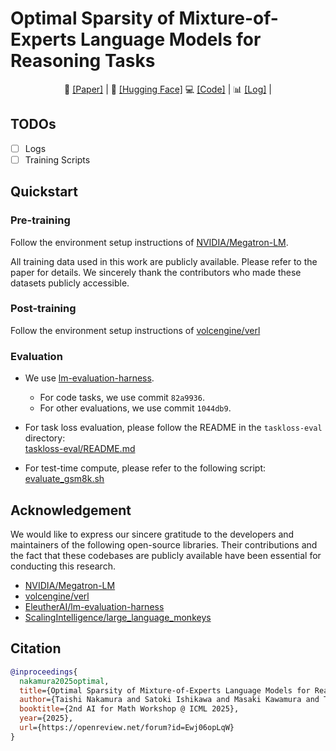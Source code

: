 # Optimal Sparsity of Mixture-of-Experts Language Models for Reasoning Tasks

<p align="center">
  📄 <a href="(TBA)">[Paper]</a> |
  🤗 <a href="https://huggingface.co/collections/llm-jp/optimal-sparsity-math-68a4a5fa635fd1c1628280f1">[Hugging Face]</a>
  💻 <a href="https://github.com/rioyokotalab/optimal-sparsity">[Code]</a> |
  📊 <a href="(TBA)">[Log]</a> |
</p>

## TODOs

- [ ] Logs
- [ ] Training Scripts

## Quickstart

### Pre-training

Follow the environment setup instructions of [NVIDIA/Megatron-LM](https://github.com/NVIDIA/Megatron-LM).

All training data used in this work are publicly available. Please refer to the paper for details. 
We sincerely thank the contributors who made these datasets publicly accessible.

### Post-training

Follow the environment setup instructions of [volcengine/verl](https://github.com/volcengine/verl)

### Evaluation

- We use [lm-evaluation-harness](https://github.com/EleutherAI/lm-evaluation-harness).

  - For code tasks, we use commit `82a9936`.
  - For other evaluations, we use commit `1044db9`.

- For task loss evaluation, please follow the README in the `taskloss-eval` directory:  
  [taskloss-eval/README.md](https://github.com/rioyokotalab/optimal-sparsity/blob/main/taskloss-eval/README.md)

- For test-time compute, please refer to the following script:  
  [evaluate_gsm8k.sh](https://github.com/rioyokotalab/optimal-sparsity/blob/main/test-time-compute/job_scripts/abci/evaluate_gsm8k.sh)

## Acknowledgement

We would like to express our sincere gratitude to the developers and maintainers of the following open-source libraries.
Their contributions and the fact that these codebases are publicly available have been essential for conducting this research.

- [NVIDIA/Megatron-LM](https://github.com/NVIDIA/Megatron-LM)
- [volcengine/verl](https://github.com/volcengine/verl)
- [EleutherAI/lm-evaluation-harness](https://github.com/EleutherAI/lm-evaluation-harness)
- [ScalingIntelligence/large_language_monkeys](https://github.com/ScalingIntelligence/large_language_monkeys)

## Citation

```bibtex
@inproceedings{
  nakamura2025optimal,
  title={Optimal Sparsity of Mixture-of-Experts Language Models for Reasoning Tasks},
  author={Taishi Nakamura and Satoki Ishikawa and Masaki Kawamura and Takumi Okamoto and Daisuke Nohara and Jun Suzuki and Rio Yokota},
  booktitle={2nd AI for Math Workshop @ ICML 2025},
  year={2025},
  url={https://openreview.net/forum?id=Ewj06opLqW}
}
```
